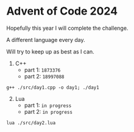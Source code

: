 # Advent of Code 2024

Hopefully this year I will complete the challenge.


A different language every day. 


Will try to keep up as best as I can. 

1. C++
    - part 1: `1873376`
    - part 2: `18997088`
```
g++ ./src/day1.cpp -o day1; ./day1
```
2. Lua
    - part 1: `in progress`
    - part 2: `in progress`
```
lua ./src/day2.lua
```